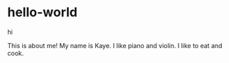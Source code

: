 # hello-world
hi

This is about me!
My name is Kaye.
I like piano and violin.
I like to eat and cook.
